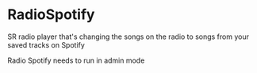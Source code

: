 # RadioSpotify
SR radio player that's changing the songs on the radio to songs from your saved tracks on Spotify

Radio Spotify needs to run in admin mode
